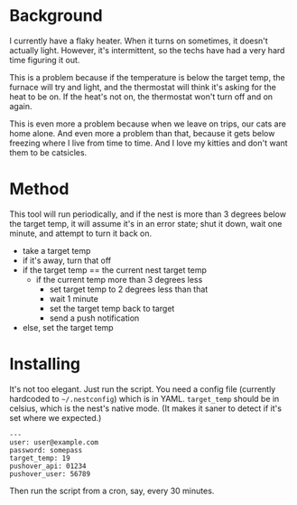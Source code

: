 # Background

I currently have a flaky heater. When it turns on sometimes, it doesn't actually light.
However, it's intermittent, so the techs have had a very hard time figuring it out.

This is a problem because if the temperature is below the target temp, the furnace
will try and light, and the thermostat will think it's asking for the heat to be on.
If the heat's not on, the thermostat won't turn off and on again.

This is even more a problem because when we leave on trips, our cats are home
alone. And even more a problem than that, because it gets below freezing
where I live from time to time. And I love my kitties and don't want them
to be catsicles.

# Method

This tool will run periodically, and if the nest is more than 3 degrees below
the target temp, it will assume it's in an error state; shut it down, wait one
minute, and attempt to turn it back on.

* take a target temp
* if it's away, turn that off
* if the target temp == the current nest target temp
    * if the current temp more than 3 degrees less
        * set target temp to 2 degrees less than that
        * wait 1 minute
        * set the target temp back to target
        * send a push notification
* else, set the target temp

# Installing

It's not too elegant. Just run the script.
You need a config file (currently hardcoded to `~/.nestconfig`) which is
in YAML. `target_temp` should be in celsius, which is the nest's native
mode. (It makes it saner to detect if it's set where we expected.)

```
---
user: user@example.com
password: somepass
target_temp: 19
pushover_api: 01234
pushover_user: 56789
```

Then run the script from a cron, say, every 30 minutes.

